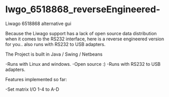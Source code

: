 # lwgo_6518868_reverseEngineered-
Liwago 6518868 alternative gui 

Because the Liwago support has a lack of open source data distribution when it comes to the RS232 interface, here is a reverse engineered version for you.. also runs with RS232 to USB adapters.

The Project is built in Java / Swing / Netbeans

-Runs with Linux and windows.
-Open source :)
-Runs with RS232 to USB adapters.

Features implemented so far:

-Set matrix I/O 1-4 to A-D
